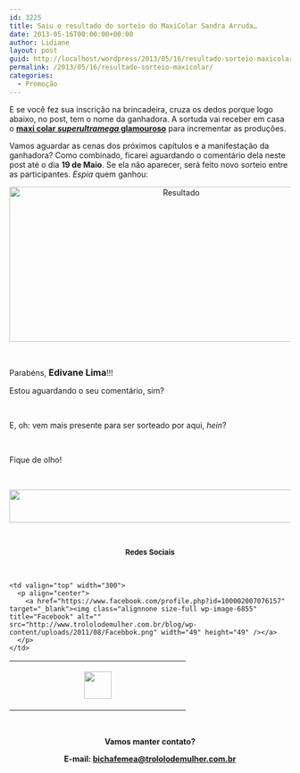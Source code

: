 ```yaml
---
id: 3225
title: Saiu o resultado do sorteio do MaxiColar Sandra Arruda…
date: 2013-05-16T00:00:00+00:00
author: Lidiane
layout: post
guid: http://localhost/wordpress/2013/05/16/resultado-sorteio-maxicolar/
permalink: /2013/05/16/resultado-sorteio-maxicolar/
categories:
  - Promoção
---
```

E se você fez sua inscrição na brincadeira, cruza os dedos porque logo abaixo, no post, tem o nome da ganhadora. A sortuda vai receber em casa o [**maxi colar _superultramega_ glamouroso**](http://www.trololodemulher.com.br/2013/05/07/sorteio-maxi-colar/) para incrementar as produções.

Vamos aguardar as cenas dos próximos capítulos e a manifestação da ganhadora? Como combinado, ficarei aguardando o comentário dela neste post até o dia **19 de Maio**. Se ela não aparecer, será feito novo sorteio entre as participantes. _Espia_ quem ganhou:

<!--more-->

<p align="center">
  <a href="http://www.trololodemulher.com.br/blog/wp-content/uploads/2013/05/Resultado.png"><img class="alignnone size-full wp-image-9461" alt="Resultado" src="http://www.trololodemulher.com.br/blog/wp-content/uploads/2013/05/Resultado.png" width="600" height="278" /></a>
</p>

&nbsp;

Parabéns, **<span style="font-size: medium;">Edivane Lima</span>**!!!

Estou aguardando o seu comentário, sim?

&nbsp;

E, oh: vem mais presente para ser sorteado por aqui, _hein_?

&nbsp;

Fique de olho!

&nbsp;

<p align="center">
  <a href="http://feedburner.google.com/fb/a/mailverify?uri=blogbichafemea&loc=pt_BR" target="_blank"><img class="alignnone size-full wp-image-8451" title="Assine o Bicha Fêmea grátis!" alt="" src="http://www.trololodemulher.com.br/blog/wp-content/uploads/2012/01/rodapé.png" width="600" height="59" /></a>
</p>

&nbsp;

<p align="center">
  <strong><span style="font-size: small;">Redes Sociais</span></strong>
</p>

&nbsp;

<table width="600" border="0" cellspacing="0" cellpadding="2">
  <tr>
    <td valign="top" width="300">
      <p align="center">
        <a href="https://twitter.com/#%21/bichafemea" target="_blank"><img class="alignnone size-full wp-image-6857" title="Twitter" alt="" src="http://www.trololodemulher.com.br/blog/wp-content/uploads/2011/08/Twitter.png" width="49" height="49" /></a>
      </p>
    </td>
    
    <td valign="top" width="300">
      <p align="center">
        <a href="https://www.facebook.com/profile.php?id=100002007076157" target="_blank"><img class="alignnone size-full wp-image-6855" title="Facebook" alt="" src="http://www.trololodemulher.com.br/blog/wp-content/uploads/2011/08/Facebbok.png" width="49" height="49" /></a>
      </p>
    </td>
  </tr>
</table>

&nbsp;

<p align="center">
  <strong>Vamos manter contato?</strong>
</p>

<p align="center">
  <strong>E-mail: <a href="mailto:bichafemea@trololodemulher.com.br">bichafemea@trololodemulher.com.br</a></strong>
</p>

<p align="center">